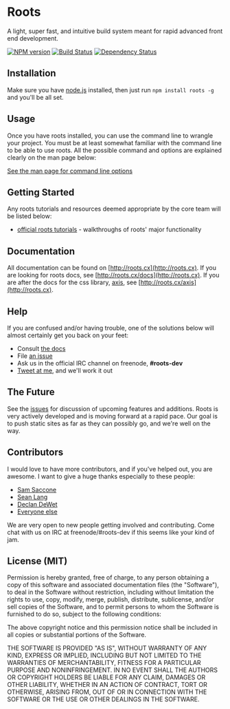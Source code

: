 # Roots

A light, super fast, and intuitive build system meant for rapid advanced front end development.

[![NPM version](https://badge.fury.io/js/roots.png)](http://badge.fury.io/js/roots)
[![Build Status](https://travis-ci.org/jenius/roots.png?branch=master)](https://travis-ci.org/jenius/roots)
[![Dependency Status](https://david-dm.org/jenius/roots.png)](https://david-dm.org/jenius/roots)

Installation
------------

Make sure you have [node.js](http://nodejs.org/) installed, then just run `npm install roots -g` and you'll be all set.

Usage
-----

Once you have roots installed, you can use the command line to wrangle your project. You must be at least somewhat familiar with the command line to be able to use roots. All the possible command and options are explained clearly on the man page below:

[See the man page for command line options](http://roots.cx/docs/man.html)

Getting Started
---------------

Any roots tutorials and resources deemed appropriate by the core team will be listed below:

- [official roots tutorials](http://roos.cx#tutorials) - walkthroughs of roots' major functionality

Documentation
-------------

All documentation can be found on [http://roots.cx](http://roots.cx). If you are looking for roots docs, see [http://roots.cx/docs](http://roots.cx). If you are after the docs for the css library, [axis](https://github.com/jenius/axis), see [http://roots.cx/axis](http://roots.cx).

Help
----

If you are confused and/or having trouble, one of the solutions below will almost certainly get you back on your feet:

- Consult [the docs](http://roots.cx/docs)
- File [an issue](https://github.com/jenius/roots/issues)
- Ask us in the official IRC channel on freenode, **#roots-dev**
- [Tweet at me](http://twitter.com/jescalan), and we'll work it out


The Future
----------

See the [issues](https://github.com/jenius/roots/issues) for discussion of upcoming features and additions. Roots is very actively developed and is moving forward at a rapid pace. Our goal is to push static sites as far as they can possibly go, and we're well on the way.

Contributors
------------

I would love to have more contributors, and if you've helped out, you are awesome. I want to give a huge thanks especially to these people:

- [Sam Saccone](https://github.com/samccone)
- [Sean Lang](https://github.com/slang800)
- [Declan DeWet](https://github.com/declandewet)
- [Everyone else](https://github.com/jenius/roots/contributors)

We are very open to new people getting involved and contributing. Come chat with us on IRC at freenode/#roots-dev if this seems like your kind of jam.

License (MIT)
-------------

Permission is hereby granted, free of charge, to any person obtaining a copy of this software and associated documentation files (the "Software"), to deal in the Software without restriction, including without limitation the rights to use, copy, modify, merge, publish, distribute, sublicense, and/or sell copies of the Software, and to permit persons to whom the Software is furnished to do so, subject to the following conditions:

The above copyright notice and this permission notice shall be included in all copies or substantial portions of the Software.

THE SOFTWARE IS PROVIDED "AS IS", WITHOUT WARRANTY OF ANY KIND, EXPRESS OR IMPLIED, INCLUDING BUT NOT LIMITED TO THE WARRANTIES OF MERCHANTABILITY, FITNESS FOR A PARTICULAR PURPOSE AND NONINFRINGEMENT. IN NO EVENT SHALL THE AUTHORS OR COPYRIGHT HOLDERS BE LIABLE FOR ANY CLAIM, DAMAGES OR OTHER LIABILITY, WHETHER IN AN ACTION OF CONTRACT, TORT OR OTHERWISE, ARISING FROM, OUT OF OR IN CONNECTION WITH THE SOFTWARE OR THE USE OR OTHER DEALINGS IN THE SOFTWARE.
